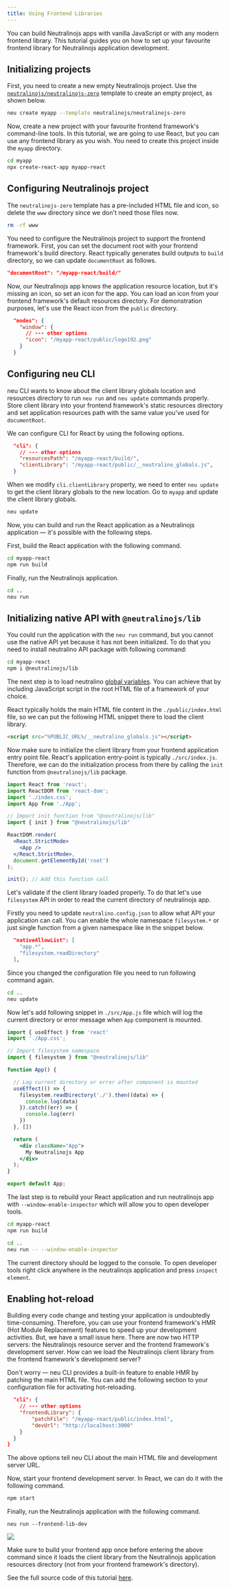 ```yaml
---
title: Using Frontend Libraries
---
```


You can build Neutralinojs apps with vanilla JavaScript or with any modern frontend library. This tutorial guides you on how
to set up your favourite frontend library for Neutralinojs application development.

## Initializing projects

First, you need to create a new empty Neutralinojs project. Use the
[`neutralinojs/neutralinojs-zero`](https://github.com/neutralinojs/neutralinojs-zero) template to create an
empty project, as shown below.

```bash
neu create myapp --template neutralinojs/neutralinojs-zero
```

Now, create a new project with your favourite frontend framework's command-line tools. In this tutorial,
we are going to use React, but you can use any frontend library as you wish.
You need to create this project inside the `myapp` directory.

```bash
cd myapp
npx create-react-app myapp-react
```
## Configuring Neutralinojs project

The `neutralinojs-zero` template has a pre-included HTML file and icon, so delete the `www` directory since we
don't need those files now.

```bash
rm -rf www
```

You need to configure the Neutralinojs project to support the frontend framework. First, you can set the
document root with your frontend framework's build directory. React typically generates build outputs to
`build` directory, so we can update `documentRoot` as follows.

```json
"documentRoot": "/myapp-react/build/"
```

Now, our Neutralinojs app knows the application resource location, but it's missing an icon, so set an
icon for the app. You can load an icon from your frontend framework's default resources directory. For
demonstration purposes, let's use the React icon from the `public` directory.

```json
  "modes": {
    "window": {
      // --- other options
      "icon": "/myapp-react/public/logo192.png"
    }
  }
```

## Configuring neu CLI

neu CLI wants to know about the client library globals location and resources directory to run
 `neu run` and `neu update` commands properly. Store client library into your frontend framework's static
 resources directory and set application resources path with the same value you've used for `documentRoot`.

We can configure CLI for React by using the following options.

```json
  "cli": {
    // --- other options
    "resourcesPath": "/myapp-react/build/",
    "clientLibrary": "/myapp-react/public/__neutralino_globals.js",
  }
```

When we modify `cli.clientLibrary` property, we need to enter `neu update` to get the client library globals to
the new location. Go to `myapp` and update the client library globals.

```bash
neu update
```

Now, you can build and run the React application as a Neutralinojs application &mdash; it's possible with the
following steps.

First, build the React application with the following command.

```bash
cd myapp-react
npm run build
```

Finally, run the Neutralinojs application.

```bash
cd ..
neu run
```

## Initializing native API with `@neutralinojs/lib`

You could run the application with the `neu run` command, but you cannot use the native API yet because it has not been initialized. To do that you need to install neutralino API package with following command:

```bash
cd myapp-react
npm i @neutralinojs/lib
```

The next step is to load neutralino [global variables](api/global-variables). You can achieve that by including JavaScript script in the root HTML file of a framework of your choice. 

React typically holds the main HTML file content in the `./public/index.html` file, so we can put the following
HTML snippet there to load the client library.

```html
<script src="%PUBLIC_URL%/__neutralino_globals.js"></script>
```

Now make sure to initialize the client library from your frontend application entry point file. React's application entry-point is typically `./src/index.js`. Therefore, we can do the initialization process from there by calling the `init` function from `@neutralinojs/lib` package.


```jsx
import React from 'react';
import ReactDOM from 'react-dom';
import './index.css';
import App from './App';

// Import init function from "@neutralinojs/lib"
import { init } from "@neutralinojs/lib"

ReactDOM.render(
  <React.StrictMode>
    <App />
  </React.StrictMode>,
  document.getElementById('root')
);

init(); // Add this function call
```

Let's validate if the client library loaded properly. To do that let's use `filesystem` API in order to read the current directory of neutralinojs app.

Firstly you need to update `neutralino.config.json` to allow what API your application can call. You can enable the whole namespace `filesystem.*` or just single function from a given namespace like in the snippet below.

```json
  "nativeAllowList": [
    "app.*",
    "filesystem.readDirectory"
  ],
```

Since you changed the configuration file you need to run following command again.

```bash
cd ..
neu update
```

Now let's add following snippet in `./src/App.js` file which will log the current directory or error message when `App` component is mounted.

```jsx
import { useEffect } from 'react'
import './App.css';

// Import filesystem namespace
import { filesystem } from "@neutralinojs/lib"

function App() {

  // Log current directory or error after component is mounted
  useEffect(() => {
    filesystem.readDirectory('./').then((data) => {
      console.log(data)
    }).catch((err) => {
      console.log(err)
    })
  }, [])

  return (
    <div className="App">
      My Neutralinojs App
    </div>
  );
}

export default App;
```

The last step is to rebuild your React application and run neutralinojs app with `--window-enable-inspector` which will allow you to open developer tools. 

```bash
cd myapp-react
npm run build

cd ..
neu run -- --window-enable-inspector
```

The current directory should be logged to the console. To open developer tools right click anywhere in the neutralinojs application and press `inspect element`.

## Enabling hot-reload

Building every code change and testing your application is undoubtedly time-consuming. Therefore, you can use
your frontend framework's HMR (Hot Module Replacement) features to speed up your development activities.
But, we have a small issue here. There are now two HTTP servers: the Neutralinojs resource server and the
frontend framework's development server. How can we load the Neutralinojs client library from the frontend
framework's development server?

Don't worry &mdash; neu CLI provides a built-in feature to enable HMR by patching the main HTML file.
You can add the following section to your configuration file for activating hot-reloading.

```json
  "cli": {
    // --- other options
    "frontendLibrary": {
        "patchFile": "/myapp-react/public/index.html",
        "devUrl": "http://localhost:3000"
    }
  }
}
```

The above options tell neu CLI about the main HTML file and development server URL.

Now, start your frontend development server. In React, we can do it with the following command.

```bash
npm start
```

Finally, run the Neutralinojs application with the following command.

```
neu run --frontend-lib-dev
```

![](../media/hmr-preview.gif)

Make sure to build your frontend app once before entering the above command since it loads the client
library from the Neutralinojs application resources directory (not from your frontend framework's directory).

See the full source code of this tutorial [here](https://github.com/codezri/neutralinojs-react).





